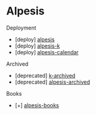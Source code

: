 Alpesis
==============================================================================

Deployment

- [deploy] [alpesis](https://github.com/alpesis/alpesis)
- [deploy] [alpesis-k](https://github.com/alpesis/alpesis-k)
- [deploy] [alpesis-calendar](https://github.com/alpesis/alpesis-calendar)

Archived

- [deprecated] [k-archived](https://github.com/alpesis/k)
- [deprecated] [alpesis-archived](https://github.com/alpesis/alpesis)


Books

- [+] [alpesis-books](https://github.com/alpesis/alpesis-books)
